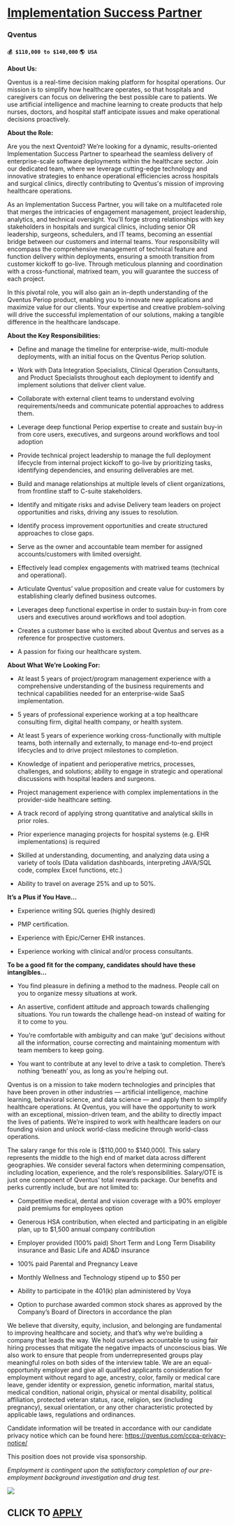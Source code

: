 # [Implementation Success Partner](https://www.remotewlb.com/apply/implementation-success-partner-82716)  
### Qventus  
#### `💰 $110,000 to $140,000` `🌎 USA`  

**About Us:**

Qventus is a real-time decision making platform for hospital operations. Our mission is to simplify how healthcare operates, so that hospitals and caregivers can focus on delivering the best possible care to patients. We use artificial intelligence and machine learning to create products that help nurses, doctors, and hospital staff anticipate issues and make operational decisions proactively.

**About the Role:**

Are you the next Qventoid? We’re looking for a dynamic, results-oriented Implementation Success Partner to spearhead the seamless delivery of enterprise-scale software deployments within the healthcare sector. Join our dedicated team, where we leverage cutting-edge technology and innovative strategies to enhance operational efficiencies across hospitals and surgical clinics, directly contributing to Qventus's mission of improving healthcare operations.

As an Implementation Success Partner, you will take on a multifaceted role that merges the intricacies of engagement management, project leadership, analytics, and technical oversight. You'll forge strong relationships with key stakeholders in hospitals and surgical clinics, including senior OR leadership, surgeons, schedulers, and IT teams, becoming an essential bridge between our customers and internal teams. Your responsibility will encompass the comprehensive management of technical feature and function delivery within deployments, ensuring a smooth transition from customer kickoff to go-live. Through meticulous planning and coordination with a cross-functional, matrixed team, you will guarantee the success of each project.

In this pivotal role, you will also gain an in-depth understanding of the Qventus Periop product, enabling you to innovate new applications and maximize value for our clients. Your expertise and creative problem-solving will drive the successful implementation of our solutions, making a tangible difference in the healthcare landscape.

**About the Key Responsibilities:**

  * Define and manage the timeline for enterprise-wide, multi-module deployments, with an initial focus on the Qventus Periop solution.

  * Work with Data Integration Specialists, Clinical Operation Consultants, and Product Specialists throughout each deployment to identify and implement solutions that deliver client value.

  * Collaborate with external client teams to understand evolving requirements/needs and communicate potential approaches to address them.

  * Leverage deep functional Periop expertise to create and sustain buy-in from core users, executives, and surgeons around workflows and tool adoption

  * Provide technical project leadership to manage the full deployment lifecycle from internal project kickoff to go-live by prioritizing tasks, identifying dependencies, and ensuring deliverables are met.

  * Build and manage relationships at multiple levels of client organizations, from frontline staff to C-suite stakeholders.

  * Identify and mitigate risks and advise Delivery team leaders on project opportunities and risks, driving any issues to resolution.

  * Identify process improvement opportunities and create structured approaches to close gaps.

  * Serve as the owner and accountable team member for assigned accounts/customers with limited oversight.

  * Effectively lead complex engagements with matrixed teams (technical and operational).

  * Articulate Qventus’ value proposition and create value for customers by establishing clearly defined business outcomes.

  * Leverages deep functional expertise in order to sustain buy-in from core users and executives around workflows and tool adoption.

  * Creates a customer base who is excited about Qventus and serves as a reference for prospective customers.

  * A passion for fixing our healthcare system.

**About What We’re Looking For:**

  * At least 5 years of project/program management experience with a comprehensive understanding of the business requirements and technical capabilities needed for an enterprise-wide SaaS implementation.

  * 5 years of professional experience working at a top healthcare consulting firm, digital health company, or health system.

  * At least 5 years of experience working cross-functionally with multiple teams, both internally and externally, to manage end-to-end project lifecycles and to drive project milestones to completion.

  * Knowledge of inpatient and perioperative metrics, processes, challenges, and solutions; ability to engage in strategic and operational discussions with hospital leaders and surgeons.

  * Project management experience with complex implementations in the provider-side healthcare setting.

  * A track record of applying strong quantitative and analytical skills in prior roles.

  * Prior experience managing projects for hospital systems (e.g. EHR implementations) is required

  * Skilled at understanding, documenting, and analyzing data using a variety of tools (Data validation dashboards, interpreting JAVA/SQL code, complex Excel functions, etc.)

  * Ability to travel on average 25% and up to 50%.

**It’s a Plus if You Have…**

  * Experience writing SQL queries (highly desired)

  * PMP certification.

  * Experience with Epic/Cerner EHR instances.

  * Experience working with clinical and/or process consultants.

**To be a good fit for the company, candidates should have these intangibles…**

  * You find pleasure in defining a method to the madness. People call on you to organize messy situations at work.

  * An assertive, confident attitude and approach towards challenging situations. You run towards the challenge head-on instead of waiting for it to come to you.

  * You’re comfortable with ambiguity and can make ‘gut’ decisions without all the information, course correcting and maintaining momentum with team members to keep going.

  * You want to contribute at any level to drive a task to completion. There’s nothing ‘beneath’ you, as long as you’re helping out.

Qventus is on a mission to take modern technologies and principles that have been proven in other industries — artificial intelligence, machine learning, behavioral science, and data science — and apply them to simplify healthcare operations. At Qventus, you will have the opportunity to work with an exceptional, mission-driven team, and the ability to directly impact the lives of patients. We’re inspired to work with healthcare leaders on our founding vision and unlock world-class medicine through world-class operations.

The salary range for this role is [$110,000 to $140,000]. This salary represents the middle to the high end of market data across different geographies. We consider several factors when determining compensation, including location, experience, and the role’s responsibilities. Salary/OTE is just one component of Qventus’ total rewards package. Our benefits and perks currently include, but are not limited to:

  * Competitive medical, dental and vision coverage with a 90% employer paid premiums for employees option

  * Generous HSA contribution, when elected and participating in an eligible plan, up to $1,500 annual company contribution 

  * Employer provided (100% paid) Short Term and Long Term Disability insurance and Basic Life and AD&D insurance

  * 100% paid Parental and Pregnancy Leave 

  * Monthly Wellness and Technology stipend up to $50 per 

  * Ability to participate in the 401(k) plan administered by Voya

  * Option to purchase awarded common stock shares as approved by the Company’s Board of Directors in accordance the plan

We believe that diversity, equity, inclusion, and belonging are fundamental to improving healthcare and society, and that’s why we’re building a company that leads the way. We hold ourselves accountable to using fair hiring processes that mitigate the negative impacts of unconscious bias. We also work to ensure that people from underrepresented groups play meaningful roles on both sides of the interview table. We are an equal-opportunity employer and give all qualified applicants consideration for employment without regard to age, ancestry, color, family or medical care leave, gender identity or expression, genetic information, marital status, medical condition, national origin, physical or mental disability, political affiliation, protected veteran status, race, religion, sex (including pregnancy), sexual orientation, or any other characteristic protected by applicable laws, regulations and ordinances.

Candidate information will be treated in accordance with our candidate privacy notice which can be found here: https://qventus.com/ccpa-privacy-notice/

This position does not provide visa sponsorship.

_Employment is contingent upon the satisfactory completion of our pre-employment background investigation and drug test._

![](https://remotive.com/job/track/1902168/blank.gif?source=public_api)  
## CLICK TO [APPLY](https://www.remotewlb.com/apply/implementation-success-partner-82716)

